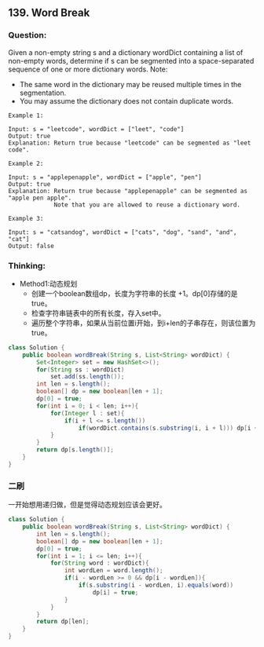 ## 139. Word Break

### Question:
Given a non-empty string s and a dictionary wordDict containing a list of non-empty words, determine if s can be segmented into a space-separated sequence of one or more dictionary words.
Note:
* The same word in the dictionary may be reused multiple times in the segmentation.
* You may assume the dictionary does not contain duplicate words.

```
Example 1:

Input: s = "leetcode", wordDict = ["leet", "code"]
Output: true
Explanation: Return true because "leetcode" can be segmented as "leet code".

Example 2:

Input: s = "applepenapple", wordDict = ["apple", "pen"]
Output: true
Explanation: Return true because "applepenapple" can be segmented as "apple pen apple".
             Note that you are allowed to reuse a dictionary word.

Example 3:

Input: s = "catsandog", wordDict = ["cats", "dog", "sand", "and", "cat"]
Output: false
```

### Thinking:
* Method1:动态规划
	* 创建一个boolean数组dp，长度为字符串的长度 +1。dp[0]存储的是true。
	* 检查字符串链表中的所有长度，存入set中。
	* 遍历整个字符串，如果从当前位置i开始，到i+len的子串存在，则该位置为true。

```Java
class Solution {
    public boolean wordBreak(String s, List<String> wordDict) {
        Set<Integer> set = new HashSet<>();
        for(String ss : wordDict)
            set.add(ss.length());
        int len = s.length();
        boolean[] dp = new boolean[len + 1];
        dp[0] = true;
        for(int i = 0; i < len; i++){
            for(Integer l : set){
                if(i + l <= s.length())
                    if(wordDict.contains(s.substring(i, i + l))) dp[i + l] |= dp[i];
            }
        }
        return dp[s.length()];
    }
}
```

### 二刷
一开始想用递归做，但是觉得动态规划应该会更好。
```Java
class Solution {
    public boolean wordBreak(String s, List<String> wordDict) {
        int len = s.length();
        boolean[] dp = new boolean[len + 1];
        dp[0] = true;
        for(int i = 1; i <= len; i++){
            for(String word : wordDict){
                int wordLen = word.length();
                if(i - wordLen >= 0 && dp[i - wordLen]){
                    if(s.substring(i - wordLen, i).equals(word))
                        dp[i] = true;
                }
            }
        }
        return dp[len];
    }
}
```